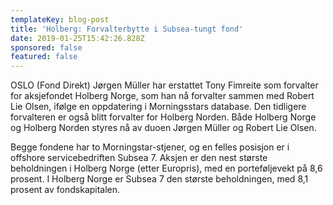```yaml
---
templateKey: blog-post
title: 'Holberg: Forvalterbytte i Subsea-tungt fond'
date: 2019-01-25T15:42:26.828Z
sponsored: false
featured: false
---
```

OSLO (Fond Direkt) Jørgen Müller har erstattet Tony Fimreite som forvalter for aksjefondet Holberg Norge, som han nå forvalter sammen med Robert Lie Olsen, ifølge en oppdatering i Morningsstars database. Den tidligere forvalteren er også blitt forvalter for Holberg Norden. Både Holberg Norge og Holberg Norden styres nå av duoen Jørgen Müller og Robert Lie Olsen.



Begge fondene har to Morningstar-stjener, og en felles posisjon er i offshore servicebedriften Subsea 7. Aksjen er den nest største beholdningen i Holberg Norge (etter Europris), med en porteføljevekt på 8,6 prosent. I Holberg Norge er Subsea 7 den største beholdningen, med 8,1 prosent av fondskapitalen.
